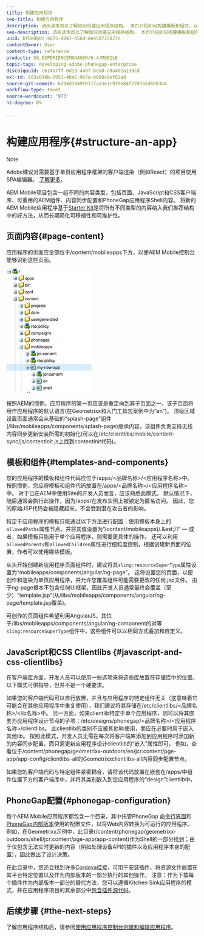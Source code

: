 ```yaml
---
title: 构建应用程序
seo-title: 构建应用程序
description: 请阅读本页以了解如何创建应用程序结构。 本页介绍如何构建模板和组件，以及有关JavaScript和CSS Clientlibs的信息。
seo-description: 请阅读本页以了解如何创建应用程序结构。 本页介绍如何构建模板和组件，以及有关JavaScript和CSS Clientlibs的信息。
uuid: bf0e8b0c-a075-4847-b56d-de458715027c
contentOwner: User
content-type: reference
products: SG_EXPERIENCEMANAGER/6.4/MOBILE
topic-tags: developing-adobe-phonegap-enterprise
discoiquuid: c614a7ff-0d13-4407-bda0-c0a402a13dcd
exl-id: 683c034b-0953-4ba2-967a-b008c0ef82ad
source-git-commit: bd94d3949f0117aa3e1c9f0e84f7293a5d6b03b4
workflow-type: tm+mt
source-wordcount: '973'
ht-degree: 0%

---
```


# 构建应用程序{#structure-an-app}

>[!NOTE]
>
>Adobe建议对需要基于单页应用程序框架的客户端渲染（例如React）的项目使用SPA编辑器。 [了解更多](/help/sites-developing/spa-overview.md)。

AEM Mobile项目包含一组不同的内容类型，包括页面、JavaScript和CSS客户端库、可重用的AEM组件、内容同步配置和PhoneGap应用程序Shell内容。 将新的AEM Mobile应用程序基于[Starter Kit](https://github.com/Adobe-Marketing-Cloud-Apps/aem-phonegap-starter-kit)是将所有不同类型的内容纳入我们推荐结构中的好方法，从而长期简化可移植性和可维护性。

## 页面内容{#page-content}

应用程序的页面应全部位于/content/mobileapps下方，以便AEM Mobile控制台能够识别这些页面。

![chlimage_1-52](assets/chlimage_1-52.png)

按照AEM的惯例，应用程序的第一页应该是重定向到其子页面之一，该子页面将用作应用程序的默认语言(在Geometrixx和入门工具包案例中为“en”)。 顶级区域设置页面通常会从基础的“splash-page”组件(/libs/mobileapps/components/splash-page)继承内容，该组件负责支持无线内容同步更新安装所需的初始化(可以在/etc/clientlibs/mobile/content-sync/js/contentInit.js上找到contentInit代码)。

## 模板和组件{#templates-and-components}

您的应用程序的模板和组件代码应位于/apps/&lt;品牌名称>/&lt;应用程序名称>中。 按照惯例，您应将模板和组件代码放置在/apps/&lt;品牌名称>/&lt;应用程序名称>中。 对于已在AEM中使用Site的开发人员而言，应该熟悉此模式。 默认情况下，随后通常会执行此操作，因为/apps/在发布实例上被锁定为匿名访问。 因此，您的原始JSP代码会被隐藏起来，不会受到潜在攻击者的影响。

特定于应用程序的模板只能通过以下方法进行配置：使用模板本身上的`allowedPaths`属性节点，并将其值设置为“/content/mobileapps(/.&amp;ast;)?&#39;  — 或者，如果模板只能用于单个应用程序，则需要更具体的操作。 还可以利用`allowedParents`和`allowedChildren`属性进行细粒度控制，根据创建新页面的位置，作者可以使用哪些模板。

从头开始创建新应用程序页面组件时，建议将其`sling:resourceSuperType`属性设置为“mobileapps/components/angular/ng-page”。 这将设置您的页面，以便创作和渲染为单页应用程序，并允许您覆盖组件可能需要更改的任何.jsp文件。 由于ng-page根本不包含任何UI框架，因此开发人员通常最终会覆盖（至少）“template.jsp”(从/libs/mobileapps/components/angular/ng-page/template.jsp覆盖)。

可创作的页面组件希望利用AngularJS，其位于/libs/mobileapps/components/angular/ng-component的对等`sling:resourceSuperType`组件中，这些组件可以以相同方式叠加和自定义。

## JavaScript和CSS Clientlibs {#javascript-and-css-clientlibs}

在客户端库方面，开发人员可以使用一些选项来将这些库放置在存储库中的位置。 以下模式可供指导，但并不是一个硬要求。

如果您的客户端代码可以自行放置，并且与应用程序的特定组件无关（这意味着它可能会在其他应用程序中重复使用），我们建议将其存储在/etc/clientlibs/&lt;品牌名称>/&lt;lib名称>中。 另一方面，如果clientlib特定于单个应用程序，则可以将其嵌套为应用程序设计节点的子项；/etc/designs/phonegap/&lt;品牌名称>/&lt;应用程序名称>/clientlibs。 此clientlib的类别不应被其他lib使用，而应在必要时用于嵌入其他lib。 按照此模式，开发人员无需在每次将客户端库添加到应用程序时添加新的内容同步配置，而只需更新应用程序设计clientlib的“嵌入”属性即可。 例如，查看位于/content/phonegap/geometrixx-outdoors/en/jcr:content/pge-app/app-config/clientlibs-all的Geometrixxclientlibs-all内容同步配置节点。

如果您的客户端代码与特定组件紧密耦合，请将该代码放置在嵌套在/apps/中组件位置下方的客户端库中，并将其类别嵌入到您应用程序的“design”clientlib中。

## PhoneGap配置{#phonegap-configuration}

每个AEM Mobile应用程序都包含一个目录，其中托管PhoneGap [命令行界面](https://github.com/phonegap/phonegap-cli)和[PhoneGap内部版本](https://build.phonegap.com/)使用的配置文件，以将Web内容转换为可运行的应用程序。 例如，在Geometrixx示例中，此目录(/content/phonegap/geometrixx-outdoors/shell/jcr:content/pge-app/app-content)作为Shell的一部分找到；由于仅包含无法实时更新的内容（例如处理设备API的插件以及应用程序本身的配置），因此做出了设计决策。

在此目录中，您还会找到许多[Cordova挂接](https://cordova.apache.org/docs/en/edge/guide_appdev_hooks_index.md.html#Hooks%20Guide)，可用于安装插件、将资源文件放置在其平台特定位置以及作为内部版本的一部分执行的其他操作。 注意：作为下载每个插件作为内部版本一部分的替代方法，您可以遵循Kitchen Sink应用程序的模式，并在应用程序项目的其余部分中[包含插件源代码](https://github.com/blefebvre/aem-phonegap-kitchen-sink/tree/master/content/src/main/content/jcr_root/content/phonegap/kitchen-sink/shell/_jcr_content/pge-app/app-content/phonegap/plugins)。

## 后续步骤 {#the-next-steps}

了解应用程序结构后，请参阅[使用应用程序控制台创建和编辑应用程序](/help/mobile/phonegap-apps-console.md)。
